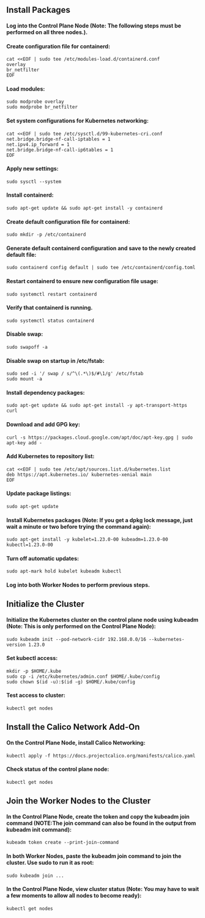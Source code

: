 ## Install Packages
#### Log into the Control Plane Node (Note: The following steps must be performed on all three nodes.).
#### Create configuration file for containerd:
```
cat <<EOF | sudo tee /etc/modules-load.d/containerd.conf
overlay
br_netfilter
EOF
```
#### Load modules:
```
sudo modprobe overlay
sudo modprobe br_netfilter
```
#### Set system configurations for Kubernetes networking:
```
cat <<EOF | sudo tee /etc/sysctl.d/99-kubernetes-cri.conf
net.bridge.bridge-nf-call-iptables = 1
net.ipv4.ip_forward = 1
net.bridge.bridge-nf-call-ip6tables = 1
EOF
```
#### Apply new settings:
```
sudo sysctl --system
```
#### Install containerd:
```
sudo apt-get update && sudo apt-get install -y containerd
```
#### Create default configuration file for containerd:
```
sudo mkdir -p /etc/containerd
```
#### Generate default containerd configuration and save to the newly created default file:
```
sudo containerd config default | sudo tee /etc/containerd/config.toml
```
#### Restart containerd to ensure new configuration file usage:
```
sudo systemctl restart containerd
```
#### Verify that containerd is running.
```
sudo systemctl status containerd
```
#### Disable swap:
```
sudo swapoff -a
```
#### Disable swap on startup in /etc/fstab:
```
sudo sed -i '/ swap / s/^\(.*\)$/#\1/g' /etc/fstab
sudo mount -a
```
#### Install dependency packages:
```
sudo apt-get update && sudo apt-get install -y apt-transport-https curl
```
#### Download and add GPG key:
```
curl -s https://packages.cloud.google.com/apt/doc/apt-key.gpg | sudo apt-key add -
```
#### Add Kubernetes to repository list:
```
cat <<EOF | sudo tee /etc/apt/sources.list.d/kubernetes.list
deb https://apt.kubernetes.io/ kubernetes-xenial main
EOF
```
#### Update package listings:
```
sudo apt-get update
```
#### Install Kubernetes packages (Note: If you get a dpkg lock message, just wait a minute or two before trying the command again):
```
sudo apt-get install -y kubelet=1.23.0-00 kubeadm=1.23.0-00 kubectl=1.23.0-00
```
#### Turn off automatic updates:
```
sudo apt-mark hold kubelet kubeadm kubectl
```
#### Log into both Worker Nodes to perform previous steps.
## Initialize the Cluster
#### Initialize the Kubernetes cluster on the control plane node using kubeadm (Note: This is only performed on the Control Plane Node):
```
sudo kubeadm init --pod-network-cidr 192.168.0.0/16 --kubernetes-version 1.23.0
```
#### Set kubectl access:
```
mkdir -p $HOME/.kube
sudo cp -i /etc/kubernetes/admin.conf $HOME/.kube/config
sudo chown $(id -u):$(id -g) $HOME/.kube/config
```
#### Test access to cluster:
```
kubectl get nodes
```
## Install the Calico Network Add-On
#### On the Control Plane Node, install Calico Networking:
```
kubectl apply -f https://docs.projectcalico.org/manifests/calico.yaml
```
#### Check status of the control plane node:
```
kubectl get nodes
```
## Join the Worker Nodes to the Cluster
#### In the Control Plane Node, create the token and copy the kubeadm join command (NOTE:The join command can also be found in the output from kubeadm init command):
```
kubeadm token create --print-join-command
```
#### In both Worker Nodes, paste the kubeadm join command to join the cluster. Use sudo to run it as root:
```
sudo kubeadm join ...
```
#### In the Control Plane Node, view cluster status (Note: You may have to wait a few moments to allow all nodes to become ready):
```
kubectl get nodes
```
